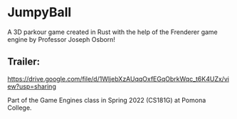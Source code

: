 # JumpyBall
A 3D parkour game created in Rust with the help of the Frenderer game engine by Professor Joseph Osborn! 

## Trailer:
https://drive.google.com/file/d/1WljebXzAUqqOxfEGqObrkWqc_t6K4UZx/view?usp=sharing

Part of the Game Engines class in Spring 2022 (CS181G) at Pomona College.
